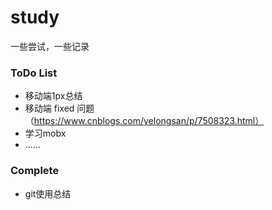 # study
一些尝试，一些记录

### ToDo List
- 移动端1px总结
- 移动端 fixed 问题（https://www.cnblogs.com/yelongsan/p/7508323.html）
- 学习mobx
- ......

### Complete
- git使用总结
